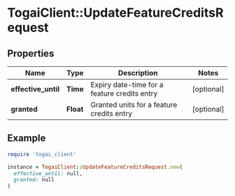# TogaiClient::UpdateFeatureCreditsRequest

## Properties

| Name | Type | Description | Notes |
| ---- | ---- | ----------- | ----- |
| **effective_until** | **Time** | Expiry date-time for a feature credits entry | [optional] |
| **granted** | **Float** | Granted units for a feature credits entry | [optional] |

## Example

```ruby
require 'togai_client'

instance = TogaiClient::UpdateFeatureCreditsRequest.new(
  effective_until: null,
  granted: null
)
```

